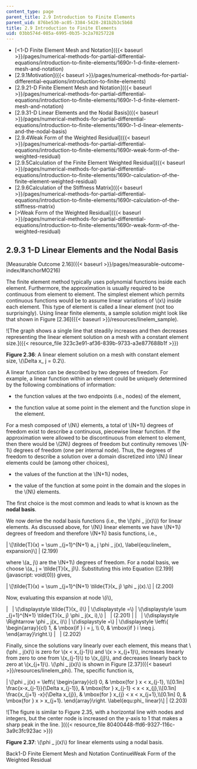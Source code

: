 ```yaml
---
content_type: page
parent_title: 2.9 Introduction to Finite Elements
parent_uid: 876be530-ac05-3384-5428-281b2b3c5b68
title: 2.9 Introduction to Finite Elements
uid: 03bb574d-085a-6995-0b35-3c2a70257228
---
```


*   [<1-D Finite Element Mesh and Notation]({{< baseurl >}}/pages/numerical-methods-for-partial-differential-equations/introduction-to-finite-elements/1690r-1-d-finite-element-mesh-and-notation)
*   [2.9.1Motivation]({{< baseurl >}}/pages/numerical-methods-for-partial-differential-equations/introduction-to-finite-elements)
*   [2.9.21-D Finite Element Mesh and Notation]({{< baseurl >}}/pages/numerical-methods-for-partial-differential-equations/introduction-to-finite-elements/1690r-1-d-finite-element-mesh-and-notation)
*   [2.9.31-D Linear Elements and the Nodal Basis]({{< baseurl >}}/pages/numerical-methods-for-partial-differential-equations/introduction-to-finite-elements/1690r-1-d-linear-elements-and-the-nodal-basis)
*   [2.9.4Weak Form of the Weighted Residual]({{< baseurl >}}/pages/numerical-methods-for-partial-differential-equations/introduction-to-finite-elements/1690r-weak-form-of-the-weighted-residual)
*   [2.9.5Calculation of the Finite Element Weighted Residual]({{< baseurl >}}/pages/numerical-methods-for-partial-differential-equations/introduction-to-finite-elements/1690r-calculation-of-the-finite-element-weighted-residual)
*   [2.9.6Calculation of the Stiffness Matrix]({{< baseurl >}}/pages/numerical-methods-for-partial-differential-equations/introduction-to-finite-elements/1690r-calculation-of-the-stiffness-matrix)
*   [\>Weak Form of the Weighted Residual]({{< baseurl >}}/pages/numerical-methods-for-partial-differential-equations/introduction-to-finite-elements/1690r-weak-form-of-the-weighted-residual)

2.9.3 1-D Linear Elements and the Nodal Basis
---------------------------------------------

[Measurable Outcome 2.16]({{< baseurl >}}/pages/measurable-outcome-index/#anchorMO216)

The finite element method typically uses polynomial functions inside each element. Furthermore, the approximation is usually required to be continuous from element to element. The simplest element which permits continuous functions would be to assume linear variations of \\(x\\) inside each element. This type of element is called a linear element (not too surprisingly). Using linear finite elements, a sample solution might look like that shown in Figure [2.36]({{< baseurl >}}/resources/linelem_sample).

![The graph shows a single line that steadily increases and then decreases representing the linear element solution on a mesh with a constant element size.]({{< resource_file 323c3e91-af36-839b-9733-a3e877688b1f >}})

**Figure 2.36**: A linear element solution on a mesh with constant element size, \\(\\Delta x\_ j = 0.2\\).

A linear function can be described by two degrees of freedom. For example, a linear function within an element could be uniquely determined by the following combinations of information:

*   the function values at the two endpoints (i.e., nodes) of the element,
    
*   the function value at some point in the element and the function slope in the element.
    

For a mesh composed of \\(N\\) elements, a total of \\(N+1\\) degrees of freedom exist to describe a continuous, piecewise linear function. If the approximation were allowed to be discontinuous from element to element, then there would be \\(2N\\) degrees of freedom but continuity removes \\(N-1\\) degrees of freedom (one per internal node). Thus, the degrees of freedom to describe a solution over a domain discretized into \\(N\\) linear elements could be (among other choices),

*   the values of the function at the \\(N+1\\) nodes,
    
*   the value of the function at some point in the domain and the slopes in the \\(N\\) elements.
    

The first choice is the most common and leads to what is known as the **nodal basis**.

We now derive the nodal basis functions (i.e., the \\(\\phi \_ j(x)\\)) for linear elements. As discussed above, for \\(N\\) linear elements we have \\(N+1\\) degrees of freedom and therefore \\(N+1\\) basis functions, i.e.,

| \\\[\\tilde{T}(x) = \\sum \_{j=1}^{N+1} a\_ j \\phi \_ j(x), \\label{equ:linelem\_ expansion}\\\] | (2.199) 

where \\(a\_ j\\) are the \\(N+1\\) degrees of freedom. For a nodal basis, we choose \\(a\_ j = \\tilde{T}(x\_ j)\\). Substituting this into Equation ([2.199](javascript: void(0))) gives,

| \\\[\\tilde{T}(x) = \\sum \_{j=1}^{N+1} \\tilde{T}(x\_ j) \\phi \_ j(x).\\\] | (2.200) 

Now, evaluating this expansion at node \\(i\\),

| &nbsp; | \\(\\displaystyle \\tilde{T}(x\_ i)\\) | \\(\\displaystyle =\\) | \\(\\displaystyle \\sum \_{j=1}^{N+1} \\tilde{T}(x\_ j) \\phi \_ j(x\_ i),\\) | &nbsp; | (2.201) |
| &nbsp; | \\(\\displaystyle \\Rightarrow \\phi \_ j(x\_ i)\\) | \\(\\displaystyle =\\) | \\(\\displaystyle \\left\\{ \\begin{array}{cl} 1, & \\mbox{if } i = j, \\\\ 0, & \\mbox{if } i \\neq j. \\end{array}\\right.\\) | &nbsp; | (2.202) 

Finally, since the solutions vary linearly over each element, this means that \\(\\phi \_ j(x)\\) is zero for \\(x < x\_{j-1}\\) and \\(x > x\_{j+1}\\), increases linearly from zero to one from \\(x\_{j-1}\\) to \\(x\_{j}\\), and decreases linearly back to zero at \\(x\_{j+1}\\). \\(\\phi \_ j(x)\\) is shown in Figure [2.37]({{< baseurl >}}/resources/linelem_phi). The, specific function is,

| \\\[\\phi \_ j(x) = \\left\\{ \\begin{array}{cl} 0, & \\mbox{for } x < x\_{j-1}, \\\\\[0.1in\] \\frac{x-x\_{j-1}}{\\Delta x\_{j-1}}, & \\mbox{for } x\_{j-1} < x < x\_{j},\\\\\[0.1in\] \\frac{x\_{j+1} -x}{\\Delta x\_{j}}, & \\mbox{for } x\_{j} < x < x\_{j+1},\\\\\[0.1in\] 0, & \\mbox{for } x > x\_{j+1}. \\end{array}\\right. \\label{equ:phi\_ linear}\\\] | (2.203) 

![The figure is similar to Figure 2.35, with a horizontal line with nodes and integers, but the center node is increased on the y-axis to 1 that makes a sharp peak in the line. ]({{< resource_file 80400448-ffd6-9327-116c-3a9c3fc923ac >}})

**Figure 2.37**: \\(\\phi \_ j(x)\\) for linear elements using a nodal basis.

Back1-D Finite Element Mesh and Notation ContinueWeak Form of the Weighted Residual